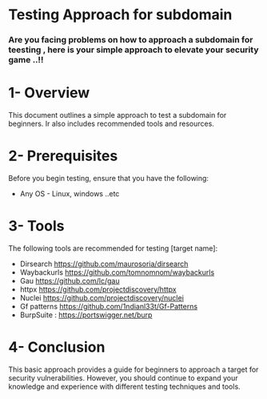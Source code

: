 
# Testing Approach for subdomain

### Are you facing problems on how to approach a subdomain for teesting , here is your simple approach to elevate your security game ..!!

# 1- Overview
This document outlines a simple approach to test a subdomain for beginners. Ir also includes recommended tools and resources.

# 2- Prerequisites
Before you begin testing, ensure that you have the following:

- Any OS - Linux, windows ..etc
 
# 3- Tools
The following tools are recommended for testing [target name]:
 - Dirsearch https://github.com/maurosoria/dirsearch
 - Waybackurls https://github.com/tomnomnom/waybackurls
 - Gau https://github.com/lc/gau
 - httpx https://github.com/projectdiscovery/httpx
 - Nuclei https://github.com/projectdiscovery/nuclei
 - Gf patterns https://github.com/1ndianl33t/Gf-Patterns 
 - BurpSuite : https://portswigger.net/burp

# 4- Conclusion
This basic approach provides a guide for beginners to approach a target for security vulnerabilities. However, you should continue to expand your knowledge and experience with different testing techniques and tools.
